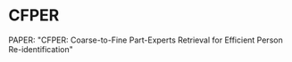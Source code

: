 # CFPER
PAPER: "CFPER: Coarse-to-Fine Part-Experts Retrieval for Efficient Person Re-identification"
